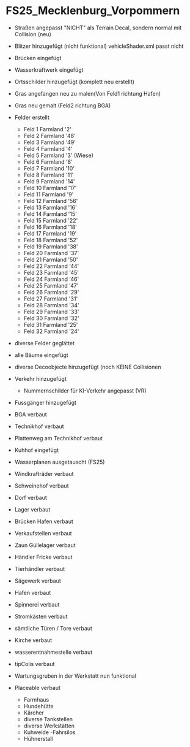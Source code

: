 # FS25_Mecklenburg_Vorpommern
 
- Straßen angepasst "NICHT" als Terrain Decal, sondern normal mit Collision (neu)
- Blitzer hinzugefügt (nicht funktional) vehicleShader.xml passt nicht
- Brücken eingefügt
- Wasserkraftwerk eingefügt
- Ortsschilder hinzugefügt (komplett neu erstellt)
- Gras angefangen neu zu malen(Von Feld1 richtung Hafen)
- Gras neu gemalt (Feld2 richtung BGA)
		
- Felder erstellt
	- Feld 1	Farmland '2'
	- Feld 2	Farmland '48'
	- Feld 3	Farmland '49'
	- Feld 4	Farmland '4'
	- Feld 5	Farmland '3' (Wiese)
	- Feld 6	Farmland '8'
	- Feld 7	Farmland '10'
	- Feld 8	Farmland '11'
	- Feld 9	Farmland '14'
	- Feld 10	Farmland '17'
	- Feld 11	Farmland '9'
	- Feld 12	Farmland '56'
	- Feld 13	Farmland '16'
	- Feld 14	Farmland '15'
	- Feld 15	Farmland '22'
	- Feld 16	Farmland '18'
	- Feld 17	Farmland '19'
	- Feld 18	Farmland '52'
	- Feld 19	Farmland '38'
	- Feld 20	Farmland '37'
	- Feld 21	Farmland '50'
	- Feld 22	Farmland '44'
	- Feld 23	Farmland '45'
	- Feld 24	Farmland '46'
	- Feld 25	Farmland '47'
	- Feld 26	Farmland '29'
	- Feld 27	Farmland '31'
	- Feld 28	Farmland '34'
	- Feld 29	Farmland '33'
	- Feld 30	Farmland '32'
	- Feld 31	Farmland '25'
	- Feld 32	Farmland '24'
	
- diverse Felder geglättet
- alle Bäume eingefügt
- diverse Decoobjecte hinzugefügt (noch KEINE Collisionen
- Verkehr hinzugefügt
	- Nummernschilder für KI-Verkehr angepasst (VR)
- Fussgänger hinzugefügt
- BGA verbaut
- Technikhof verbaut
- Plattenweg am Technikhof verbaut
- Kuhhof eingefügt
- Wasserplanen ausgetauscht (FS25)
- Windkrafträder verbaut
- Schweinehof verbaut
- Dorf verbaut
- Lager verbaut
- Brücken Hafen verbaut
- Verkaufstellen verbaut
- Zaun Güllelager verbaut
- Händler Fricke verbaut
- Tierhändler verbaut	
- Sägewerk verbaut
- Hafen verbaut
- Spinnerei verbaut
- Stromkästen verbaut
- sämtliche Türen / Tore verbaut
- Kirche verbaut
- wasserentnahmestelle verbaut
- tipColis verbaut
- Wartungsgruben in der Werkstatt nun funktional
- Placeable verbaut
	- Farmhaus
	- Hundehütte
	- Kärcher
	- diverse Tankstellen
	- diverse Werkstätten
	- Kuhweide
		-Fahrsilos
	- Hühnerstall